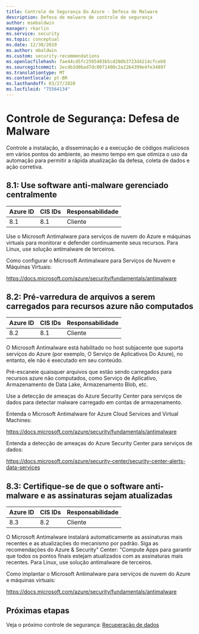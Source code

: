 ```yaml
---
title: Controle de Segurança Do Azure - Defesa de Malware
description: Defesa de malware de controle de segurança
author: msmbaldwin
manager: rkarlin
ms.service: security
ms.topic: conceptual
ms.date: 12/30/2019
ms.author: mbaldwin
ms.custom: security-recommendations
ms.openlocfilehash: fae44cd5fc2595403b5cd280b3723d4214cfceb0
ms.sourcegitcommit: 2ec4b3d0bad7dc0071400c2a2264399e4fe34897
ms.translationtype: MT
ms.contentlocale: pt-BR
ms.lasthandoff: 03/27/2020
ms.locfileid: "75564134"
---
```

# <a name="security-control-malware-defense"></a>Controle de Segurança: Defesa de Malware

Controle a instalação, a disseminação e a execução de códigos maliciosos em vários pontos do ambiente, ao mesmo tempo em que otimiza o uso da automação para permitir a rápida atualização da defesa, coleta de dados e ação corretiva.

## <a name="81-use-centrally-managed-anti-malware-software"></a>8.1: Use software anti-malware gerenciado centralmente

| Azure ID | CIS IDs | Responsabilidade |
|--|--|--|
| 8.1 | 8.1 | Cliente |

Use o Microsoft Antimalware para serviços de nuvem do Azure e máquinas virtuais para monitorar e defender continuamente seus recursos. Para Linux, use solução antimalware de terceiros.

Como configurar o Microsoft Antimalware para Serviços de Nuvem e Máquinas Virtuais:

https://docs.microsoft.com/azure/security/fundamentals/antimalware

## <a name="82-pre-scan-files-to-be-uploaded-to-non-compute-azure-resources"></a>8.2: Pré-varredura de arquivos a serem carregados para recursos azure não computados

| Azure ID | CIS IDs | Responsabilidade |
|--|--|--|
| 8.2 | 8.1 | Cliente |

O Microsoft Antimalware está habilitado no host subjacente que suporta serviços do Azure (por exemplo, O Serviço de Aplicativos Do Azure), no entanto, ele não é executado em seu conteúdo.

Pré-escaneie quaisquer arquivos que estão sendo carregados para recursos azure não computados, como Serviço de Aplicativo, Armazenamento de Data Lake, Armazenamento Blob, etc.

Use a detecção de ameaças do Azure Security Center para serviços de dados para detectar malware carregado em contas de armazenamento.

Entenda o Microsoft Antimalware for Azure Cloud Services and Virtual Machines:

https://docs.microsoft.com/azure/security/fundamentals/antimalware

Entenda a detecção de ameaças do Azure Security Center para serviços de dados:

https://docs.microsoft.com/azure/security-center/security-center-alerts-data-services

## <a name="83-ensure-anti-malware-software-and-signatures-are-updated"></a>8.3: Certifique-se de que o software anti-malware e as assinaturas sejam atualizadas

| Azure ID | CIS IDs | Responsabilidade |
|--|--|--|
| 8.3 | 8.2 | Cliente |

O Microsoft Antimalware instalará automaticamente as assinaturas mais recentes e as atualizações do mecanismo por padrão. Siga as recomendações do Azure &amp; Security&quot; Center: &quot;Compute Apps para garantir que todos os pontos finais estejam atualizados com as assinaturas mais recentes. Para Linux, use solução antimalware de terceiros.

Como implantar o Microsoft Antimalware para serviços de nuvem do Azure e máquinas virtuais:

https://docs.microsoft.com/azure/security/fundamentals/antimalware

## <a name="next-steps"></a>Próximas etapas

Veja o próximo controle de segurança: [Recuperação de dados](security-control-data-recovery.md)
